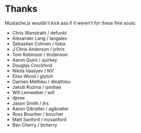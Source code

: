 # Thanks

Mustache.js wouldn't kick ass if it weren't for these fine souls:

 * Chris Wanstrath / defunkt
 * Alexander Lang / langalex
 * Sebastian Cohnen / tisba
 * J Chris Anderson / jchris
 * Tom Robinson / tlrobinson
 * Aaron Quint / quirkey
 * Douglas Crockford
 * Nikita Vasilyev / NV
 * Elise Wood / glytch
 * Damien Mathieu / dmathieu
 * Jakub Kuźma / qoobaa
 * Will Leinweber / will
 * dpree
 * Jason Smith / jhs
 * Aaron Gibralter / agibralter
 * Ross Boucher / boucher
 * Matt Sanford / mzsanford
 * Ben Cherry / bcherry
